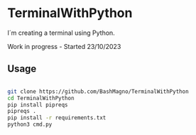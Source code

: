 # TerminalWithPython
I´m creating a terminal using Python.

Work in progress - Started 23/10/2023
## Usage
```bash

git clone https://github.com/BashMagno/TerminalWithPython
cd TerminalWithPython
pip install pipreqs
pipreqs .
pip install -r requirements.txt
python3 cmd.py

```
